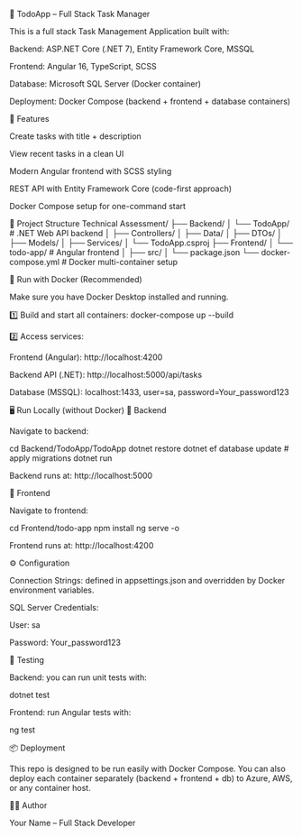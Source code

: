 📝 TodoApp – Full Stack Task Manager

This is a full stack Task Management Application built with:

Backend: ASP.NET Core (.NET 7), Entity Framework Core, MSSQL

Frontend: Angular 16, TypeScript, SCSS

Database: Microsoft SQL Server (Docker container)

Deployment: Docker Compose (backend + frontend + database containers)

🚀 Features

Create tasks with title + description

View recent tasks in a clean UI

Modern Angular frontend with SCSS styling

REST API with Entity Framework Core (code-first approach)

Docker Compose setup for one-command start

📂 Project Structure
Technical Assessment/
 ├── Backend/
 │     └── TodoApp/       # .NET Web API backend
 │          ├── Controllers/
 │          ├── Data/
 │          ├── DTOs/
 │          ├── Models/
 │          ├── Services/
 │          └── TodoApp.csproj
 ├── Frontend/
 │     └── todo-app/      # Angular frontend
 │          ├── src/
 │          └── package.json
 └── docker-compose.yml   # Docker multi-container setup

🐳 Run with Docker (Recommended)

Make sure you have Docker Desktop installed and running.

1️⃣ Build and start all containers:
docker-compose up --build

2️⃣ Access services:

Frontend (Angular): http://localhost:4200

Backend API (.NET): http://localhost:5000/api/tasks

Database (MSSQL): localhost:1433, user=sa, password=Your_password123

🖥 Run Locally (without Docker)
🔹 Backend

Navigate to backend:

cd Backend/TodoApp/TodoApp
dotnet restore
dotnet ef database update   # apply migrations
dotnet run


Backend runs at: http://localhost:5000

🔹 Frontend

Navigate to frontend:

cd Frontend/todo-app
npm install
ng serve -o


Frontend runs at: http://localhost:4200

⚙️ Configuration

Connection Strings: defined in appsettings.json and overridden by Docker environment variables.

SQL Server Credentials:

User: sa

Password: Your_password123

🧪 Testing

Backend: you can run unit tests with:

dotnet test


Frontend: run Angular tests with:

ng test

📦 Deployment

This repo is designed to be run easily with Docker Compose.
You can also deploy each container separately (backend + frontend + db) to Azure, AWS, or any container host.

👨‍💻 Author

Your Name – Full Stack Developer
